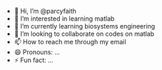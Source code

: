 - 👋 Hi, I’m @parcyfaith
- 👀 I’m interested in learning matlab
- 🌱 I’m currently learning biosystems engineering
- 💞️ I’m looking to collaborate on codes on matlab
- 📫 How to reach me through my email
- 😄 Pronouns: ...
- ⚡ Fun fact: ...

<!---
parcyfaith/parcyfaith is a ✨ special ✨ repository because its `README.md` (this file) appears on your GitHub profile.
You can click the Preview link to take a look at your changes.
--->
